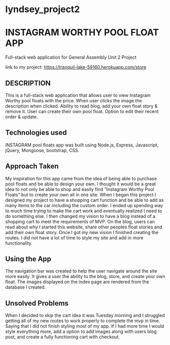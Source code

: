 # lyndsey_project2
# INSTAGRAM WORTHY POOL FLOAT APP
Full-stack web application for General Assembly Unit 2 Project

link to my project:
https://tranquil-lake-59160.herokuapp.com/store

## DESCRIPTION

This is a full-stack web application that allows user to view Instagram Worthy pool floats with the price. When user clicks the image the description when clicked. Ability to read blog, add your own float story & remove it. User can create their own pool float. Option to edit their recent order & update.

## Technologies used
INSTAGRAM pool floats app was built using Node.js, Express, Javascript, jQuery, Mongoose, bootstrap, CSS.

## Approach Taken
My inspiration for this app came from the idea of being able to purchase pool floats and be able to design your own. I thought it would be a great idea to not only be able to shop and easily find "Instagram Worthy Pool Floats" but to create your own all in one site. When I began this project I designed my project to have a shopping cart function and be able to add as many items to the car including the custom order. I ended up spending way to much time trying to make the cart work and eventually realized I need to do something else. I then changed my vision to have a blog instead of a shopping cart to meet the requirements of MVP. On the blog, users can read about why I started this website, share other peoples float stories and add their own float story.
Once I got my new vision I finished creating the routes. I did not have a lot of time to style my site and add in more functionality.

## Using the App
The navigation bar was created to help the user navigate around the site more easily. It gives a user the ability to the blog, store, and create your own float. The images displayed on the index page are rendered from the database I created.

## Unsolved Problems

When I decided to skip the cart idea it was Tuesday morning and I struggled getting all of my new routes to work properly to complete the mvp in time. Saying that I did not finish styling most of my app. If I had more time I would style everything more, add a option to add images along with users blog post, and create a fully functioning cart with checkout.      
